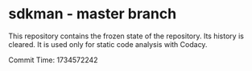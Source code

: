 # sdkman - master branch

This repository contains the frozen state of the repository.
Its history is cleared. It is used only for static code
analysis with Codacy.

Commit Time: 1734572242